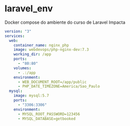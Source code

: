 # laravel_env
Docker compose do ambiente do curso de Laravel Impacta

```yml
version: "3"
services:
  web:
    container_name: nginx_php
    image: webdevops/php-nginx-dev:7.3
    working_dir: /app
    ports:
      - "80:80"
    volumes:
      - .:/app
    environment:
      - WEB_DOCUMENT_ROOT=/app/public
      - PHP_DATE_TIMEZONE=America/Sao_Paulo
  mysql:
    image: mysql:5.7
    ports: 
      - "3306:3306"
    environment:
      - MYSQL_ROOT_PASSWORD=123456
      - MYSQL_DATABASE=getbooked
```
